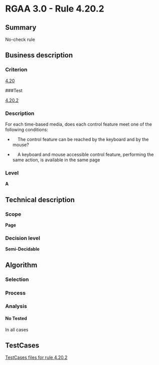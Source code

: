 # RGAA 3.0 -  Rule 4.20.2

## Summary

No-check rule

## Business description

### Criterion

[4.20](http://asqatasun.github.io/RGAA--3.0--EN/RGAA3.0_Criteria_English_version_v1.html#crit-4-20)

###Test

[4.20.2](http://asqatasun.github.io/RGAA--3.0--EN/RGAA3.0_Criteria_English_version_v1.html#test-4-20-2)

### Description
For each time-based media, does each control
    feature meet one of the following conditions:
    <ul><li>&nbsp;&nbsp;&nbsp; The control feature can be
   reached by the keyboard and by the mouse?</li>
  <li>&nbsp;&nbsp;&nbsp; A keyboard and mouse
   accessible control feature,
   performing the same action, is available in the
   same page
  </li>
    </ul> 


### Level

**A**

## Technical description

### Scope

**Page**

### Decision level

**Semi-Decidable**

## Algorithm

### Selection

### Process

### Analysis

#### No Tested 

In all cases



##  TestCases 

[TestCases files for rule 4.20.2](https://github.com/Asqatasun/Asqatasun/tree/master/rules/rules-rgaa3.0/src/test/resources/testcases/rgaa30/Rgaa30Rule042002/) 


